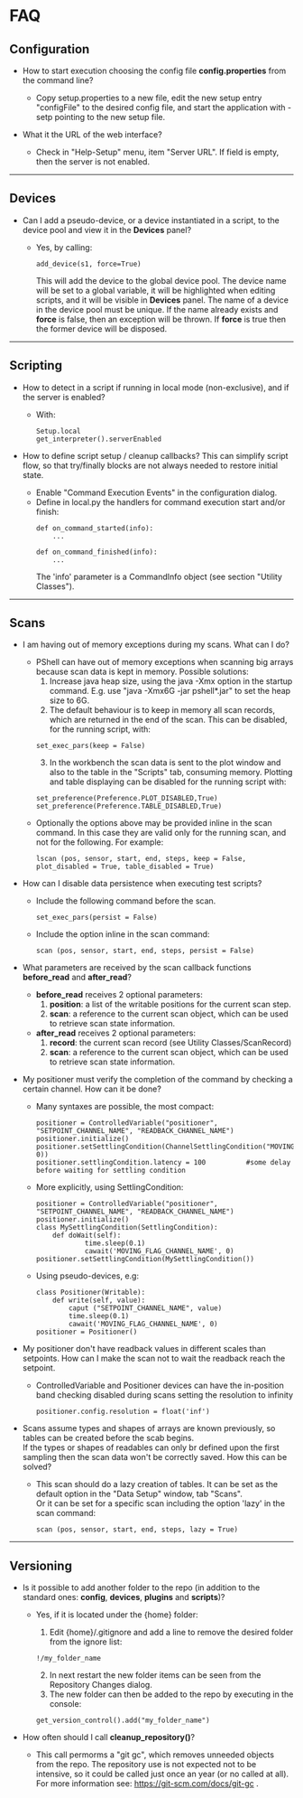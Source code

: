 # FAQ



## Configuration

 * How to start execution choosing the config file __config.properties__ from the command line?

    - Copy setup.properties to a new file, edit the new setup entry "configFile" to the
      desired config file, and start the application with -setp pointing to the new setup file.

 * What it the URL of the web interface?

    - Check in "Help-Setup" menu, item "Server URL". If field is empty, then the server is not enabled.

---
## Devices

 * Can I add a pseudo-device, or a device instantiated in a script,  to the device pool and view it
   in the __Devices__ panel?

    - Yes, by calling:
        ```
        add_device(s1, force=True)
        ```
      This will add the device to the global device pool. The device name will be set to a global variable, it 
      will be highlighted when editing scripts, and  it will be visible in __Devices__ panel.
      The name of a device in the device pool must be unique. 
      If the name already exists and __force__ is false, then an exception will be thrown. If __force__
      is true then the former device will be disposed.


---
## Scripting

 * How to detect in a script if  running in local mode (non-exclusive), and if the server is enabled?

    - With:
        ```
        Setup.local
        get_interpreter().serverEnabled
        ```

 * How to define script setup / cleanup callbacks? This can simplify script flow, so that try/finally
   blocks are not always needed to restore initial state.

    - Enable "Command Execution Events" in the configuration dialog.
    - Define in local.py the handlers for command execution start and/or finish:
        ```
        def on_command_started(info):
            ...

        def on_command_finished(info):
            ...
        ```
      The 'info' parameter is a CommandInfo object (see section "Utility Classes").

---
## Scans

 * I am having out of memory exceptions during my scans. What can I do?

    - PShell can have out of memory exceptions when scanning big arrays because scan data is kept 
      in memory. Possible solutions:
        1. Increase java heap size, using the java -Xmx option in the startup command.
           E.g. use "java -Xmx6G -jar pshell*.jar" to set the heap size to 6G.
        2. The default behaviour is to keep in memory all scan records, which are returned
           in the end of the scan. This can be disabled, for the running script, with:
        ```
        set_exec_pars(keep = False)
        ```
        3. In the workbench the scan data is sent to the plot window and also to the table in the 
           "Scripts" tab, consuming memory. Plotting and table displaying can be disabled for the
            running script with:
        ```
        set_preference(Preference.PLOT_DISABLED,True)
        set_preference(Preference.TABLE_DISABLED,True)
        ```
    - Optionally the options above may be provided inline in the scan command. In this case they are
      valid only for the running scan, and not for the following. For example: 
        ```
        lscan (pos, sensor, start, end, steps, keep = False, plot_disabled = True, table_disabled = True)
        ```
        

 * How can I disable data persistence when executing test scripts?

    - Include the following command before the scan.
        ```
        set_exec_pars(persist = False)
        ```
    - Include  the option inline in the scan command:
        ```
        scan (pos, sensor, start, end, steps, persist = False)
        ```

 * What parameters are received by the scan callback functions __before_read__ and __after_read__?

    - __before_read__ receives 2 optional parameters:
        1. __position__: a list of the writable positions for the current scan step.
        2. __scan__: a reference to the current scan object, which can be used to retrieve scan state information.
    - __after_read__ receives 2 optional parameters:
        1. __record__: the current scan record (see Utility Classes/ScanRecord)
        2. __scan__: a reference to the current scan object, which can be used to retrieve scan state information.

 * My positioner must verify the completion of the command by checking a certain channel. How can it be done?
    - Many syntaxes are possible, the most compact: 
        ```
        positioner = ControlledVariable("positioner", "SETPOINT_CHANNEL_NAME", "READBACK_CHANNEL_NAME")        
        positioner.initialize()
        positioner.setSettlingCondition(ChannelSettlingCondition("MOVING_FLAG_CHANNEL_NAME", 0))
        positioner.settlingCondition.latency = 100          #some delay before waiting for settling condition
        ```
    - More explicitly, using SettlingCondition:
        ```
        positioner = ControlledVariable("positioner", "SETPOINT_CHANNEL_NAME", "READBACK_CHANNEL_NAME")        
        positioner.initialize()
        class MySettlingCondition(SettlingCondition):
            def doWait(self):
                    time.sleep(0.1)
                    cawait('MOVING_FLAG_CHANNEL_NAME', 0)    
        positioner.setSettlingCondition(MySettlingCondition())            
        ```
    - Using pseudo-devices, e.g:
        ```
        class Positioner(Writable):
            def write(self, value):
                caput ("SETPOINT_CHANNEL_NAME", value)
                time.sleep(0.1)
                cawait('MOVING_FLAG_CHANNEL_NAME', 0)    
        positioner = Positioner()
        ```
        
 * My positioner don't have readback values in different scales than setpoints. 
   How can I make the scan not to wait the readback reach the setpoint.
    - ControlledVariable and Positioner devices can have the  in-position band checking disabled during 
      scans  setting the resolution to infinity
        ```
        positioner.config.resolution = float('inf') 
        ```   

 * Scans assume types and shapes of arrays are known previously, so tables can be created before the scab begins.  
   If the types or shapes of readables can only br defined upon the first sampling then 
   the scan data won't be correctly saved. How this can be solved?

    - This scan should do a lazy creation of tables. 
      It can be set as the default option in the "Data Setup" window, tab "Scans".      
      Or it can be set for a specific scan including the option 'lazy' in the scan command:
        ```
        scan (pos, sensor, start, end, steps, lazy = True)
        ```

---
## Versioning

 * Is it possible to add another folder to the repo 
   (in addition to the standard ones: __config__, __devices__, __plugins__ and __scripts__)?

    - Yes, if it is located under the {home} folder:

        1. Edit {home}/.gitignore and add a line to remove the desired folder from the ignore list: 
        ```
        !/my_folder_name
        ```
        2. In next restart the new folder items can be seen from the Repository Changes dialog.
        3. The new folder can then be added to the repo by executing in the console:
        ```
        get_version_control().add("my_folder_name")
        ```

 * How often should I call __cleanup_repository()__?

    - This call permorms a "git gc", which removes unneeded objects from the repo. 
      The repository use is not expected not to be intensive, so it could be called just once an year 
      (or no called at all). For more information see: https://git-scm.com/docs/git-gc .

 